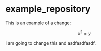 # example_repository

This is an example of a change: 

$$
x^2 = y
$$

I am going to change this and asdfasdfasdf.
